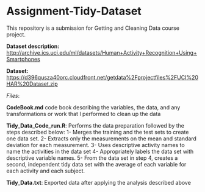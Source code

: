 # Assignment-Tidy-Dataset
This repository is a submission for Getting and Cleaning Data course project. 

**Dataset description:**
http://archive.ics.uci.edu/ml/datasets/Human+Activity+Recognition+Using+Smartphones

**Dataset:**
https://d396qusza40orc.cloudfront.net/getdata%2Fprojectfiles%2FUCI%20HAR%20Dataset.zip

*Files*:

**CodeBook.md** code book describing the variables, the data, and any transformations or work that I performed to clean up the data

**Tidy_Data_Code_run.R**: Performs the data preparation followed by the steps described below:
  1- Merges the training and the test sets to create one data set.
  2- Extracts only the measurements on the mean and standard deviation for each measurement.
  3- Uses descriptive activity names to name the activities in the data set
  4- Appropriately labels the data set with descriptive variable names.
  5- From the data set in step 4, creates a second, independent tidy data set with the average of each variable for each activity and   each subject.

**Tidy_Data.txt**: Exported data after applying the analysis described above 
